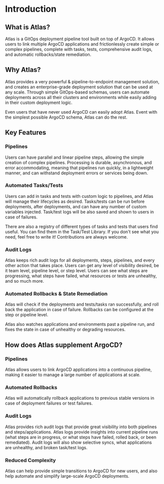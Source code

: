 # Introduction

## What is Atlas?

Atlas is a GitOps deployment pipeline tool built on top of ArgoCD. It allows users to link multiple ArgoCD applications and frictionlessly create simple or complex pipelines, complete with tasks, tests, comprehensive audit logs, and automatic rollbacks/state remediation.

## Why Atlas?

Atlas provides a very powerful & pipeline-to-endpoint management solution, and creates an enterprise-grade deployment solution that can be used at any scale. Through simple GitOps-based schemas, users can automate deployments across all their clusters and environments while easily adding in their custom deployment logic.

Even users that have never used ArgoCD can easily adopt Atlas. Event with the simplest possible ArgoCD schema, Atlas can do the rest.

## Key Features

### Pipelines

Users can have parallel and linear pipeline steps, allowing the simple creation of complex pipelines. Processing is durable, asynchronous, and error accommodating, meaning that pipelines run quickly, in a lightweight manner, and can withstand deployment errors or services being down.

### Automated Tasks/Tests

Users can add in tasks and tests with custom logic to pipelines, and Atlas will manage their lifecycles as desired. Tasks/tests can be run before deployments, after deployments, and can have any number of custom variables injected. Task/test logs will be also saved and shown to users in case of failures.

There are also a registry of different types of tasks and tests that users find useful. You can find them in the Task/Test Library. If you don't see what you need, feel free to write it! Contributions are always welcome.

### Audit Logs

Atlas keeps rich audit logs for all deployments, steps, pipelines, and every other action that takes place. Users can get any level of visibility desired, be it team level, pipeline level, or step level. Users can see what steps are progressing, what steps have failed, what resources or tests are unhealthy, and so much more.

### Automated Rollbacks & State Remediation

Atlas will check if the deployments and tests/tasks ran successfully, and roll back the application in case of failure. Rollbacks can be configured at the step or pipeline level.

Atlas also watches applications and environments past a pipeline run, and fixes the state in case of unhealthy or degrading resources.

## How does Atlas supplement ArgoCD?

### Pipelines

Atlas allows users to link ArgoCD applications into a continuous pipeline, making it easier to manage a large number of applications at scale.

### Automated Rollbacks

Atlas will automatically rollback applications to previous stable versions in case of deployment failures or test failures.

### Audit Logs

Atlas provides rich audit logs that provide great visibility into both pipelines and steps/applications. Atlas logs provide insights into current pipeline runs (what steps are in progress, or what steps have failed, rolled back, or been remediated). Audit logs will also show selective syncs, what applications are unhealthy, and broken task/test logs.

### Reduced Complexity

Atlas can help provide simple transitions to ArgoCD for new users, and also help automate and simplify large-scale ArgoCD deployments.
